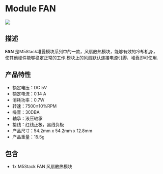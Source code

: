 # Module FAN

<div class="product_pic"><img src="assets/img/product_pics/module/module_FAN.png"></div>

## 描述

**FAN** 是M5Stack堆叠模块系列中的一款，风扇散热模块，能够有效的冷却机身，使其他硬件能够稳定正常的工作.模块上的风扇默认连接电源引脚，堆叠即可使用.

## 产品特性

-  额定电压：DC 5V
-  额定电流：0.14 A
-  消耗功率：0.7W
-  转速：7500±10%RPM
-  噪音：30DBA
-  轴承：液压轴承
-  接线：红线正极，黑线负极
-  产品尺寸：54.2mm x 54.2mm x 12.8mm
-  产品重量：15.5g

## 包含

-  1x M5Stack FAN 风扇散热模块

<script>

   var purchase_link = 'https://m5stack.com/collections/m5-module/products/step-motor-module-adapter-fan-module';

   anchor_search(purchase_link);
   scrollFunc();

</script>